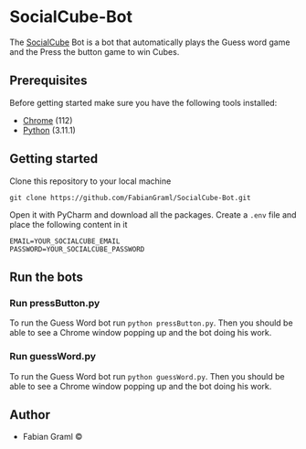 # SocialCube-Bot
The [SocialCube] Bot is a bot that automatically plays the Guess word game and the Press the button game to win Cubes. 

## Prerequisites
Before getting started make sure you have the following tools installed:
- [Chrome] (112)
- [Python] (3.11.1)

## Getting started
Clone this repository to your local machine
```
git clone https://github.com/FabianGraml/SocialCube-Bot.git
```
Open it with PyCharm and download all the packages.
Create a `.env` file and place the following content in it
```
EMAIL=YOUR_SOCIALCUBE_EMAIL
PASSWORD=YOUR_SOCIALCUBE_PASSWORD
```

## Run the bots

### Run pressButton.py
To run the Guess Word bot run `python pressButton.py`. Then you should be able to see a Chrome window popping up and the bot doing his work.

### Run guessWord.py
To run the Guess Word bot run `python guessWord.py`. Then you should be able to see a Chrome window popping up and the bot doing his work.

[//]: # (These are reference links used in the body of this note and get stripped out when the markdown processor does its job. There is no need to format nicely because it shouldn't be seen. Thanks SO - http://stackoverflow.com/questions/4823468/store-comments-in-markdown-syntax)

   [socialcube]: <https://www.socialcube.net/>
   [chrome]: <https://www.google.com/intl/de_at/chrome/>
   [python]: <https://www.python.org/>

## Author
- Fabian Graml ©
